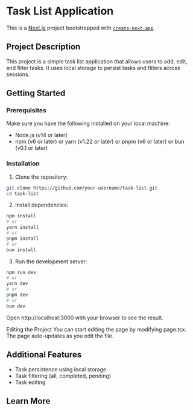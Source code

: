 # Task List Application

This is a [Next.js](https://nextjs.org) project bootstrapped with [`create-next-app`](https://nextjs.org/docs/app/api-reference/cli/create-next-app).

## Project Description

This project is a simple task list application that allows users to add, edit, and filter tasks. It uses local storage to persist tasks and filters across sessions.

## Getting Started

### Prerequisites

Make sure you have the following installed on your local machine:

- Node.js (v14 or later)
- npm (v6 or later) or yarn (v1.22 or later) or pnpm (v6 or later) or bun (v0.1 or later)

### Installation

1. Clone the repository:

```bash
git clone https://github.com/your-username/task-list.git
cd task-list
```

2. Install dependencies:

```bash
npm install
# or
yarn install
# or
pnpm install
# or
bun install
```

3. Run the development server:

```bash
npm run dev
# or
yarn dev
# or
pnpm dev
# or
bun dev
```
Open http://localhost:3000 with your browser to see the result.

Editing the Project
You can start editing the page by modifying page.tsx. The page auto-updates as you edit the file.

## Additional Features
- Task persistence using local storage
- Task filtering (all, completed, pending)
- Task editing

## Learn More


